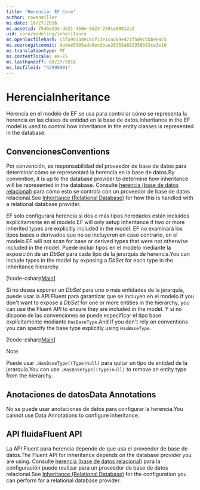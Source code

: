 ```yaml
---
title: 'Herencia: EF Core'
author: rowanmiller
ms.date: 10/27/2016
ms.assetid: 754be334-dd21-450e-9d22-2591e80012a2
uid: core/modeling/inheritance
ms.openlocfilehash: c5fa9d13dec8cfc3e1cac69e471f509cbbb9e4c5
ms.sourcegitcommit: dadee5905ada9ecdbae28363a682950383ce3e10
ms.translationtype: MT
ms.contentlocale: es-ES
ms.lasthandoff: 08/27/2018
ms.locfileid: "42995901"
---
```

# <a name="inheritance"></a><span data-ttu-id="b26d8-102">Herencia</span><span class="sxs-lookup"><span data-stu-id="b26d8-102">Inheritance</span></span>

<span data-ttu-id="b26d8-103">Herencia en el modelo de EF se usa para controlar cómo se representa la herencia en las clases de entidad en la base de datos.</span><span class="sxs-lookup"><span data-stu-id="b26d8-103">Inheritance in the EF model is used to control how inheritance in the entity classes is represented in the database.</span></span>

## <a name="conventions"></a><span data-ttu-id="b26d8-104">Convenciones</span><span class="sxs-lookup"><span data-stu-id="b26d8-104">Conventions</span></span>

<span data-ttu-id="b26d8-105">Por convención, es responsabilidad del proveedor de base de datos para determinar cómo se representará la herencia en la base de datos.</span><span class="sxs-lookup"><span data-stu-id="b26d8-105">By convention, it is up to the database provider to determine how inheritance will be represented in the database.</span></span> <span data-ttu-id="b26d8-106">Consulte [herencia (base de datos relacional)](relational/inheritance.md) para cómo esto se controla con un proveedor de base de datos relacional.</span><span class="sxs-lookup"><span data-stu-id="b26d8-106">See [Inheritance (Relational Database)](relational/inheritance.md) for how this is handled with a relational database provider.</span></span>

<span data-ttu-id="b26d8-107">EF solo configurará herencia si dos o más tipos heredados están incluidos explícitamente en el modelo.</span><span class="sxs-lookup"><span data-stu-id="b26d8-107">EF will only setup inheritance if two or more inherited types are explicitly included in the model.</span></span> <span data-ttu-id="b26d8-108">EF no examinará los tipos bases o derivados que no se incluyeron en caso contrario, en el modelo.</span><span class="sxs-lookup"><span data-stu-id="b26d8-108">EF will not scan for base or derived types that were not otherwise included in the model.</span></span> <span data-ttu-id="b26d8-109">Puede incluir tipos en el modelo mediante la exposición de un *DbSet<TEntity>*  para cada tipo de la jerarquía de herencia.</span><span class="sxs-lookup"><span data-stu-id="b26d8-109">You can include types in the model by exposing a *DbSet<TEntity>* for each type in the inheritance hierarchy.</span></span>

[!code-csharp[Main](../../../samples/core/Modeling/Conventions/Samples/InheritanceDbSets.cs?highlight=3-4&name=Model)]

<span data-ttu-id="b26d8-110">Si no desea exponer un *DbSet<TEntity>*  para uno o más entidades de la jerarquía, puede usar la API Fluent para garantizar que se incluyen en el modelo.</span><span class="sxs-lookup"><span data-stu-id="b26d8-110">If you don't want to expose a *DbSet<TEntity>* for one or more entities in the hierarchy, you can use the Fluent API to ensure they are included in the model.</span></span>
<span data-ttu-id="b26d8-111">Y si no dispone de las convenciones se puede especificar el tipo base explícitamente mediante `HasBaseType`.</span><span class="sxs-lookup"><span data-stu-id="b26d8-111">And if you don't rely on conventions you can specify the base type explicitly using `HasBaseType`.</span></span>

[!code-csharp[Main](../../../samples/core/Modeling/Conventions/Samples/InheritanceModelBuilder.cs?highlight=7&name=Context)]

> [!NOTE]
> <span data-ttu-id="b26d8-112">Puede usar `.HasBaseType((Type)null)` para quitar un tipo de entidad de la jerarquía.</span><span class="sxs-lookup"><span data-stu-id="b26d8-112">You can use `.HasBaseType((Type)null)` to remove an entity type from the hierarchy.</span></span>

## <a name="data-annotations"></a><span data-ttu-id="b26d8-113">Anotaciones de datos</span><span class="sxs-lookup"><span data-stu-id="b26d8-113">Data Annotations</span></span>

<span data-ttu-id="b26d8-114">No se puede usar anotaciones de datos para configurar la herencia.</span><span class="sxs-lookup"><span data-stu-id="b26d8-114">You cannot use Data Annotations to configure inheritance.</span></span>

## <a name="fluent-api"></a><span data-ttu-id="b26d8-115">API fluida</span><span class="sxs-lookup"><span data-stu-id="b26d8-115">Fluent API</span></span>

<span data-ttu-id="b26d8-116">La API Fluent para herencia depende de que usa el proveedor de base de datos.</span><span class="sxs-lookup"><span data-stu-id="b26d8-116">The Fluent API for inheritance depends on the database provider you are using.</span></span> <span data-ttu-id="b26d8-117">Consulte [herencia (base de datos relacional)](relational/inheritance.md) para la configuración puede realizar para un proveedor de base de datos relacional.</span><span class="sxs-lookup"><span data-stu-id="b26d8-117">See [Inheritance (Relational Database)](relational/inheritance.md) for the configuration you can perform for a relational database provider.</span></span>
